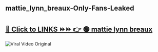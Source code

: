
 ## mattie_lynn_breaux-Only-Fans-Leaked

# <h2><a href="https://clipsfans.com/mattie_lynn_breaux&ref=git">🔗 Click to LINKS ⏩⏩ 👉 🟢 mattie lynn breaux </a></h2>

<a href="https://clipsfans.com/mattie_lynn_breaux&ref=git" rel="nofollow" data-target="animated-image.originalLink"><img src="https://i.ibb.co.com/xMMVF88/686577567.gif" alt="Viral Video Original" style="max-width: 100%; display: inline-block;" data-target="animated-image.originalImage"></a>
